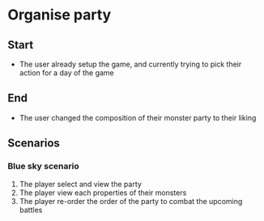# Organise party

## Start

- The user already setup the game, and currently trying to pick their action for a day of the game

## End

- The user changed the composition of their monster party to their liking

## Scenarios

### Blue sky scenario

1. The player select and view the party
2. The player view each properties of their monsters
3. The player re-order the order of the party to combat the upcoming battles
